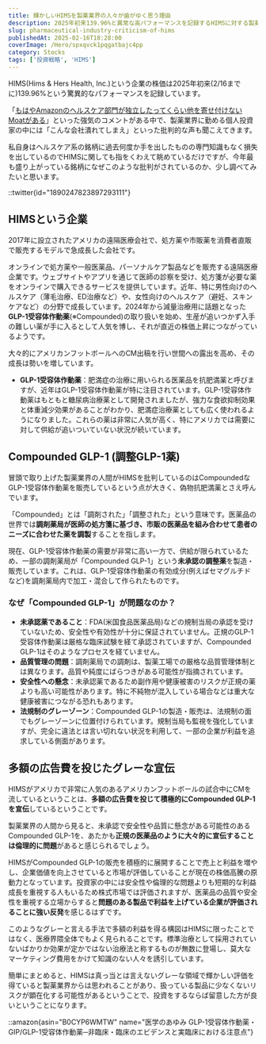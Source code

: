 ```yaml
---
title: 輝かしいHIMSを製薬業界の人々が歯がゆく思う理由
description: 2025年初来139.96%と異常な高パフォーマンスを記録するHIMSに対する製薬業界からの批判を分析。Compounded GLP-1(調整GLP-1薬)の安全性・品質管理問題、未承認薬の大々的宣伝の倫理的問題を詳細解説。
slug: pharmaceutical-industry-criticism-of-hims
publishedAt: 2025-02-16T18:28:00
coverImage: /Hero/spxqvck1pqgatbajc4pp
category: Stocks
tags: ['投資戦略', 'HIMS']
---
```


HIMS(Hims & Hers Health, Inc.)という企業の株価は2025年初来(2/16までに)139.96%という驚異的なパフォーマンスを記録しています。

「[もはやAmazonのヘルスケア部門が独立したってくらい他を寄せ付けないMoatがある](https://x.com/duketoyo123/status/1890710994692817182)」といった強気のコメントがある中で、製薬業界に勤める個人投資家の中には「こんな会社潰れてしまえ」といった批判的な声も聞こえてきます。

私自身はヘルスケア系の銘柄に過去何度か手を出したものの専門知識もなく損失を出しているのでHIMSに関しても指をくわえて眺めているだけですが、今年最も盛り上がっている銘柄になぜこのような批判がされているのか、少し調べてみたいと思います。

::twitter{id="1890247823897293111"}

## HIMSという企業

2017年に設立されたアメリカの遠隔医療会社で、処方薬や市販薬を消費者直販で販売するモデルで急成長した会社です。

オンラインで処方薬や一般医薬品、パーソナルケア製品などを販売する遠隔医療企業です。ウェブサイトやアプリを通じて医師の診察を受け、処方箋が必要な薬をオンラインで購入できるサービスを提供しています。近年、特に男性向けのヘルスケア（薄毛治療、ED治療など）や、女性向けのヘルスケア（避妊、スキンケアなど）の分野で成長しています。2024年から減量治療用に話題となった**GLP-1受容体作動薬**(※Compounded)の取り扱いを始め、生産が追いつかず入手の難しい薬が手に入るとして人気を博し、それが直近の株価上昇につながっているようです。

大々的にアメリカンフットボールへのCM出稿を行い世間への露出を高め、その成長は勢いを増しています。

- **GLP-1受容体作動薬**：肥満症の治療に用いられる医薬品を抗肥満薬と呼びますが、近年はGLP-1受容体作動薬が特に注目されています。GLP-1受容体作動薬はもともと糖尿病治療薬として開発されましたが、強力な食欲抑制効果と体重減少効果があることがわかり、肥満症治療薬としても広く使われるようになりました。これらの薬は非常に人気が高く、特にアメリカでは需要に対して供給が追いついていない状況が続いています。

## Compounded GLP-1 (調整GLP-1薬)

冒頭で取り上げた製薬業界の人間がHIMSを批判しているのはCompoundedなGLP-1受容体作動薬を販売しているという点が大きく、偽物抗肥満薬とさえ呼んでいます。

「Compounded」とは「調剤された」「調整された」という意味です。医薬品の世界では**調剤薬局が医師の処方箋に基づき、市販の医薬品を組み合わせて患者のニーズに合わせた薬を調製**することを指します。

現在、GLP-1受容体作動薬の需要が非常に高い一方で、供給が限られているため、一部の調剤薬局が「Compounded GLP-1」という**未承認の調整薬**を製造・販売しています。これは、GLP-1受容体作動薬の有効成分(例えばセマグルチドなど)を調剤薬局内で加工・混合して作られたものです。

### なぜ「Compounded GLP-1」が問題なのか？

- **未承認薬であること**：FDA(米国食品医薬品局)などの規制当局の承認を受けていないため、安全性や有効性が十分に保証されていません。正規のGLP-1受容体作動薬は厳格な臨床試験を経て承認されていますが、Compounded GLP-1はそのようなプロセスを経ていません。
- **品質管理の問題**：調剤薬局での調剤は、製薬工場での厳格な品質管理体制とは異なります。品質や純度にばらつきがある可能性が指摘されています。
- **安全性への懸念**：未承認薬であるため副作用や健康被害のリスクが正規の薬よりも高い可能性があります。特に不純物が混入している場合などは重大な健康被害につながる恐れもあります。
- **法規制のグレーゾーン**：Compounded GLP-1の製造・販売は、法規制の面でもグレーゾーンに位置付けられています。規制当局も監視を強化していますが、完全に違法とは言い切れない状況を利用して、一部の企業が利益を追求している側面があります。

## 多額の広告費を投じたグレーな宣伝

HIMSがアメリカで非常に人気のあるアメリカンフットボールの試合中にCMを流しているということは、**多額の広告費を投じて積極的にCompounded GLP-1を宣伝**しているということです。

製薬業界の人間から見ると、未承認で安全性や品質に懸念がある可能性のあるCompounded GLP-1を、あたかも**正規の医薬品のように大々的に宣伝することは倫理的に問題**があると感じられるでしょう。

HIMSがCompounded GLP-1の販売を積極的に展開することで売上と利益を増やし、企業価値を向上させていると市場が評価していることが現在の株価高騰の原動力となっています。投資家の中には安全性や倫理的な問題よりも短期的な利益成長を重視する人もいるため株式市場では評価されますが、医薬品の品質や安全性を重視する立場からすると**問題のある製品で利益を上げている企業が評価されることに強い反発**を感じるはずです。

このようなグレーと言える手法で多額の利益を得る構図はHIMSに限ったことではなく、医療界隈全体でもよく見られることです。標準治療として採用されていないばかりか効果が定かではない治療法と称するものが無数に登場し、莫大なマーケティング費用をかけて知識のない人々を誘引しています。

簡単にまとめると、HIMSは真っ当とは言えないグレーな領域で輝かしい評価を得ていると製薬業界からは思われることがあり、扱っている製品に少なくないリスクが顕在化する可能性があるということで、投資をするならば留意した方が良いということになります。

::amazon{asin="B0CYP6WMTW" name="医学のあゆみ GLP-1受容体作動薬・GIP/GLP-1受容体作動薬─非臨床・臨床のエビデンスと実臨床における注意点"}
